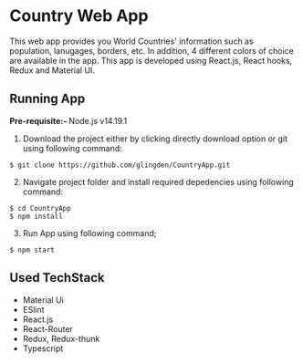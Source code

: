 # Country Web App 
This web app provides you World Countries' information such as population, lanugages, borders, etc. In addition, 4 different colors of choice are available in the app.  This app is developed using React.js, React hooks, Redux and Material UI.


## Running App 
<b>Pre-requisite:- </b>
Node.js v14.19.1

1. Download the project either by clicking directly download option or git using following command:
```
$ git clone https://github.com/glingden/CountryApp.git
```

2. Navigate project folder and install required depedencies using following command:
  ```
  $ cd CountryApp
  $ npm install
  ```
3. Run App using following command;
  ```
  $ npm start
  ```


## Used TechStack
<ul>
  <li>Material Ui</li>
  <li>ESlint</li>
  <li>React.js</li>
  <li>React-Router</li>
  <li>Redux, Redux-thunk</li>
  <li>Typescript</li>
</ul>

